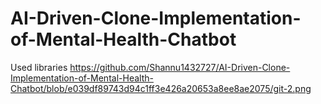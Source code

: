 # AI-Driven-Clone-Implementation-of-Mental-Health-Chatbot
Used libraries 
https://github.com/Shannu1432727/AI-Driven-Clone-Implementation-of-Mental-Health-Chatbot/blob/e039df89743d94c1ff3e426a20653a8ee8ae2075/git-2.png
